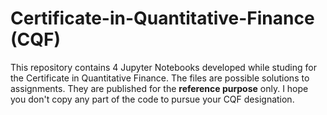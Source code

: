 # Certificate-in-Quantitative-Finance (CQF)
This repository contains 4 Jupyter Notebooks developed while studing for the Certificate in Quantitative Finance.
The files are possible solutions to assignments. They are published for the **reference purpose** only.
I hope you don't copy any part of the code to pursue your CQF designation.


